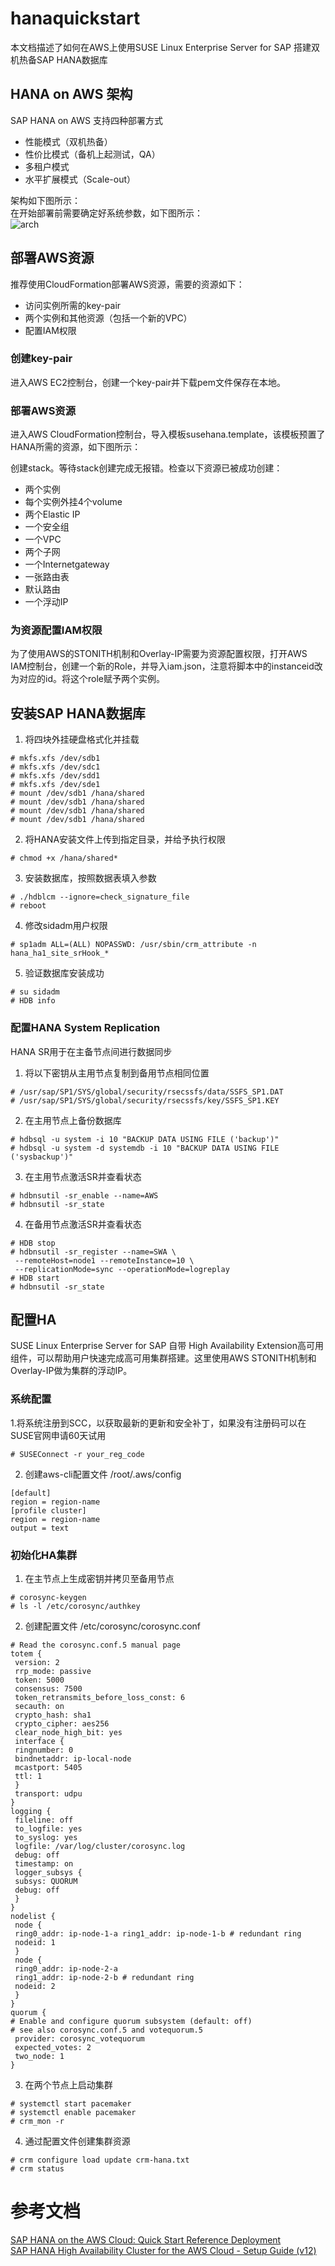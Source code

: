 # hanaquickstart

本文档描述了如何在AWS上使用SUSE Linux Enterprise Server for SAP 搭建双机热备SAP HANA数据库

## HANA on AWS 架构

SAP HANA on AWS 支持四种部署方式
* 性能模式（双机热备）
* 性价比模式（备机上起测试，QA）
* 多租户模式
* 水平扩展模式（Scale-out）

架构如下图所示：  
在开始部署前需要确定好系统参数，如下图所示：  
![arch](https://github.com/xjq-SUSE/hanaquickstart/blob/main/pic/arch.png)

## 部署AWS资源

推荐使用CloudFormation部署AWS资源，需要的资源如下：
* 访问实例所需的key-pair
* 两个实例和其他资源（包括一个新的VPC）
* 配置IAM权限

### 创建key-pair

进入AWS EC2控制台，创建一个key-pair并下载pem文件保存在本地。

### 部署AWS资源

进入AWS CloudFormation控制台，导入模板susehana.template，该模板预置了HANA所需的资源，如下图所示：  

创建stack。等待stack创建完成无报错。检查以下资源已被成功创建：
* 两个实例
* 每个实例外挂4个volume
* 两个Elastic IP
* 一个安全组
* 一个VPC
* 两个子网
* 一个Internetgateway
* 一张路由表
* 默认路由
* 一个浮动IP

### 为资源配置IAM权限

为了使用AWS的STONITH机制和Overlay-IP需要为资源配置权限，打开AWS IAM控制台，创建一个新的Role，并导入iam.json，注意将脚本中的instanceid改为对应的id。将这个role赋予两个实例。

## 安装SAP HANA数据库

1. 将四块外挂硬盘格式化并挂载

```
# mkfs.xfs /dev/sdb1
# mkfs.xfs /dev/sdc1
# mkfs.xfs /dev/sdd1
# mkfs.xfs /dev/sde1
# mount /dev/sdb1 /hana/shared
# mount /dev/sdb1 /hana/shared
# mount /dev/sdb1 /hana/shared
# mount /dev/sdb1 /hana/shared
```

2. 将HANA安装文件上传到指定目录，并给予执行权限

```
# chmod +x /hana/shared*
```

3. 安装数据库，按照数据表填入参数

```
# ./hdblcm --ignore=check_signature_file
# reboot
```

4. 修改sidadm用户权限

```
# sp1adm ALL=(ALL) NOPASSWD: /usr/sbin/crm_attribute -n hana_ha1_site_srHook_*
```

5. 验证数据库安装成功

```
# su sidadm
# HDB info
```

### 配置HANA System Replication 

HANA SR用于在主备节点间进行数据同步

1. 将以下密钥从主用节点复制到备用节点相同位置

```
# /usr/sap/SP1/SYS/global/security/rsecssfs/data/SSFS_SP1.DAT
# /usr/sap/SP1/SYS/global/security/rsecssfs/key/SSFS_SP1.KEY
```

2. 在主用节点上备份数据库

```
# hdbsql -u system -i 10 "BACKUP DATA USING FILE ('backup')"
# hdbsql -u system -d systemdb -i 10 "BACKUP DATA USING FILE ('sysbackup')"
```

3. 在主用节点激活SR并查看状态

```
# hdbnsutil -sr_enable --name=AWS
# hdbnsutil -sr_state 
```

4. 在备用节点激活SR并查看状态

```
# HDB stop
# hdbnsutil -sr_register --name=SWA \
 --remoteHost=node1 --remoteInstance=10 \
 --replicationMode=sync --operationMode=logreplay
# HDB start
# hdbnsutil -sr_state
```

## 配置HA

SUSE Linux Enterprise Server for SAP 自带 High Availability Extension高可用组件，可以帮助用户快速完成高可用集群搭建。这里使用AWS STONITH机制和Overlay-IP做为集群的浮动IP。

### 系统配置

1.将系统注册到SCC，以获取最新的更新和安全补丁，如果没有注册码可以在SUSE官网申请60天试用

```
# SUSEConnect -r your_reg_code
```

2. 创建aws-cli配置文件 /root/.aws/config

```
[default]
region = region-name
[profile cluster]
region = region-name
output = text
```

### 初始化HA集群

1. 在主节点上生成密钥并拷贝至备用节点

```
# corosync-keygen
# ls -l /etc/corosync/authkey
```

2. 创建配置文件 /etc/corosync/corosync.conf

```
# Read the corosync.conf.5 manual page
totem {
 version: 2
 rrp_mode: passive
 token: 5000
 consensus: 7500
 token_retransmits_before_loss_const: 6
 secauth: on
 crypto_hash: sha1
 crypto_cipher: aes256
 clear_node_high_bit: yes
 interface {
 ringnumber: 0
 bindnetaddr: ip-local-node
 mcastport: 5405
 ttl: 1
 }
 transport: udpu
}
logging {
 fileline: off
 to_logfile: yes
 to_syslog: yes
 logfile: /var/log/cluster/corosync.log
 debug: off
 timestamp: on
 logger_subsys {
 subsys: QUORUM
 debug: off
 }
}
nodelist {
 node {
 ring0_addr: ip-node-1-a ring1_addr: ip-node-1-b # redundant ring
 nodeid: 1
 }
 node {
 ring0_addr: ip-node-2-a
 ring1_addr: ip-node-2-b # redundant ring
 nodeid: 2
 }
}
quorum {
# Enable and configure quorum subsystem (default: off)
# see also corosync.conf.5 and votequorum.5
 provider: corosync_votequorum
 expected_votes: 2
 two_node: 1
}
```

3. 在两个节点上启动集群

```
# systemctl start pacemaker
# systemctl enable pacemaker
# crm_mon -r
```

4. 通过配置文件创建集群资源

```
# crm configure load update crm-hana.txt
# crm status
```

# 参考文档

[SAP HANA on the AWS Cloud: Quick Start Reference Deployment](https://docs.aws.amazon.com/quickstart/latest/sap-hana/)  
[SAP HANA High Availability Cluster for the AWS Cloud - Setup Guide (v12)](https://documentation.suse.com/sbp/all/html/SLES4SAP-hana-sr-guide-PerfOpt-12_AWS/index.html)  